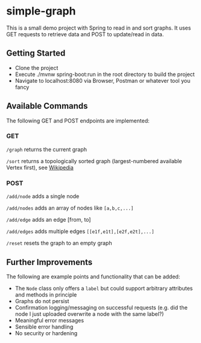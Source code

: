 # simple-graph
This is a small demo project with Spring to read in and sort graphs. It uses GET requests to retrieve data and POST to update/read in data.
## Getting Started
- Clone the project
- Execute ./mvnw spring-boot:run in the root directory to build the project
- Navigate to localhost:8080 via Browser, Postman or whatever tool you fancy
## Available Commands
The following GET and POST endpoints are implemented:
### GET
`/graph` returns the current graph

`/sort` returns a topologically sorted graph (largest-numbered available Vertex first), see [Wikipedia](https://en.wikipedia.org/wiki/Topological_sorting#Depth-first_search)
### POST
`/add/node` adds a single node

`/add/nodes` adds an array of nodes like `[a,b,c,...]`

`/add/edge` adds an edge [from, to]

`/add/edges` adds multiple edges `[[e1f,e1t],[e2f,e2t],...]`

`/reset` resets the graph to an empty graph

## Further Improvements
The following are example points and functionality that can be added:
- The `Node` class only offers a `label` but could support arbitrary attributes and methods in principle
- Graphs do not persist
- Confirmation logging/messaging on successful requests (e.g. did the node I just uploaded overwrite a node with the same label?)
- Meaningful error messages
- Sensible error handling
- No security or hardening
